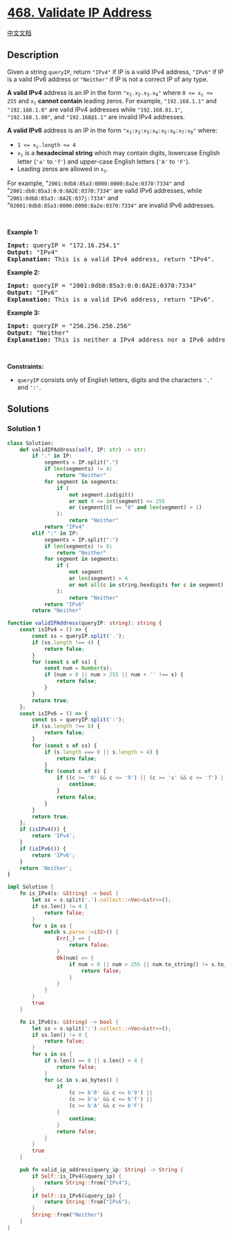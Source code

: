 # [468. Validate IP Address](https://leetcode.com/problems/validate-ip-address)

[中文文档](/solution/0400-0499/0468.Validate%20IP%20Address/README.md)

<!-- tags:String -->

## Description

<p>Given a string <code>queryIP</code>, return <code>&quot;IPv4&quot;</code> if IP is a valid IPv4 address, <code>&quot;IPv6&quot;</code> if IP is a valid IPv6 address or <code>&quot;Neither&quot;</code> if IP is not a correct IP of any type.</p>

<p><strong>A valid IPv4</strong> address is an IP in the form <code>&quot;x<sub>1</sub>.x<sub>2</sub>.x<sub>3</sub>.x<sub>4</sub>&quot;</code> where <code>0 &lt;= x<sub>i</sub> &lt;= 255</code> and <code>x<sub>i</sub></code> <strong>cannot contain</strong> leading zeros. For example, <code>&quot;192.168.1.1&quot;</code> and <code>&quot;192.168.1.0&quot;</code> are valid IPv4 addresses while <code>&quot;192.168.01.1&quot;</code>, <code>&quot;192.168.1.00&quot;</code>, and <code>&quot;192.168@1.1&quot;</code> are invalid IPv4 addresses.</p>

<p><strong>A valid IPv6</strong> address is an IP in the form <code>&quot;x<sub>1</sub>:x<sub>2</sub>:x<sub>3</sub>:x<sub>4</sub>:x<sub>5</sub>:x<sub>6</sub>:x<sub>7</sub>:x<sub>8</sub>&quot;</code> where:</p>

<ul>
	<li><code>1 &lt;= x<sub>i</sub>.length &lt;= 4</code></li>
	<li><code>x<sub>i</sub></code> is a <strong>hexadecimal string</strong> which may contain digits, lowercase English letter (<code>&#39;a&#39;</code> to <code>&#39;f&#39;</code>) and upper-case English letters (<code>&#39;A&#39;</code> to <code>&#39;F&#39;</code>).</li>
	<li>Leading zeros are allowed in <code>x<sub>i</sub></code>.</li>
</ul>

<p>For example, &quot;<code>2001:0db8:85a3:0000:0000:8a2e:0370:7334&quot;</code> and &quot;<code>2001:db8:85a3:0:0:8A2E:0370:7334&quot;</code> are valid IPv6 addresses, while &quot;<code>2001:0db8:85a3::8A2E:037j:7334&quot;</code> and &quot;<code>02001:0db8:85a3:0000:0000:8a2e:0370:7334&quot;</code> are invalid IPv6 addresses.</p>

<p>&nbsp;</p>
<p><strong class="example">Example 1:</strong></p>

<pre>
<strong>Input:</strong> queryIP = &quot;172.16.254.1&quot;
<strong>Output:</strong> &quot;IPv4&quot;
<strong>Explanation:</strong> This is a valid IPv4 address, return &quot;IPv4&quot;.
</pre>

<p><strong class="example">Example 2:</strong></p>

<pre>
<strong>Input:</strong> queryIP = &quot;2001:0db8:85a3:0:0:8A2E:0370:7334&quot;
<strong>Output:</strong> &quot;IPv6&quot;
<strong>Explanation:</strong> This is a valid IPv6 address, return &quot;IPv6&quot;.
</pre>

<p><strong class="example">Example 3:</strong></p>

<pre>
<strong>Input:</strong> queryIP = &quot;256.256.256.256&quot;
<strong>Output:</strong> &quot;Neither&quot;
<strong>Explanation:</strong> This is neither a IPv4 address nor a IPv6 address.
</pre>

<p>&nbsp;</p>
<p><strong>Constraints:</strong></p>

<ul>
	<li><code>queryIP</code> consists only of English letters, digits and the characters <code>&#39;.&#39;</code> and <code>&#39;:&#39;</code>.</li>
</ul>

## Solutions

### Solution 1

<!-- tabs:start -->

```python
class Solution:
    def validIPAddress(self, IP: str) -> str:
        if "." in IP:
            segments = IP.split(".")
            if len(segments) != 4:
                return "Neither"
            for segment in segments:
                if (
                    not segment.isdigit()
                    or not 0 <= int(segment) <= 255
                    or (segment[0] == "0" and len(segment) > 1)
                ):
                    return "Neither"
            return "IPv4"
        elif ":" in IP:
            segments = IP.split(":")
            if len(segments) != 8:
                return "Neither"
            for segment in segments:
                if (
                    not segment
                    or len(segment) > 4
                    or not all(c in string.hexdigits for c in segment)
                ):
                    return "Neither"
            return "IPv6"
        return "Neither"
```

```ts
function validIPAddress(queryIP: string): string {
    const isIPv4 = () => {
        const ss = queryIP.split('.');
        if (ss.length !== 4) {
            return false;
        }
        for (const s of ss) {
            const num = Number(s);
            if (num < 0 || num > 255 || num + '' !== s) {
                return false;
            }
        }
        return true;
    };
    const isIPv6 = () => {
        const ss = queryIP.split(':');
        if (ss.length !== 8) {
            return false;
        }
        for (const s of ss) {
            if (s.length === 0 || s.length > 4) {
                return false;
            }
            for (const c of s) {
                if ((c >= '0' && c <= '9') || (c >= 'a' && c <= 'f') || (c >= 'A' && c <= 'F')) {
                    continue;
                }
                return false;
            }
        }
        return true;
    };
    if (isIPv4()) {
        return 'IPv4';
    }
    if (isIPv6()) {
        return 'IPv6';
    }
    return 'Neither';
}
```

```rust
impl Solution {
    fn is_IPv4(s: &String) -> bool {
        let ss = s.split('.').collect::<Vec<&str>>();
        if ss.len() != 4 {
            return false;
        }
        for s in ss {
            match s.parse::<i32>() {
                Err(_) => {
                    return false;
                }
                Ok(num) => {
                    if num < 0 || num > 255 || num.to_string() != s.to_string() {
                        return false;
                    }
                }
            }
        }
        true
    }

    fn is_IPv6(s: &String) -> bool {
        let ss = s.split(':').collect::<Vec<&str>>();
        if ss.len() != 8 {
            return false;
        }
        for s in ss {
            if s.len() == 0 || s.len() > 4 {
                return false;
            }
            for &c in s.as_bytes() {
                if
                    (c >= b'0' && c <= b'9') ||
                    (c >= b'a' && c <= b'f') ||
                    (c >= b'A' && c <= b'F')
                {
                    continue;
                }
                return false;
            }
        }
        true
    }

    pub fn valid_ip_address(query_ip: String) -> String {
        if Self::is_IPv4(&query_ip) {
            return String::from("IPv4");
        }
        if Self::is_IPv6(&query_ip) {
            return String::from("IPv6");
        }
        String::from("Neither")
    }
}
```

<!-- tabs:end -->

<!-- end -->
